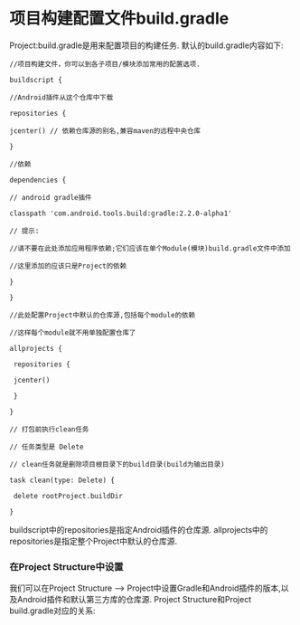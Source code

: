 # 项目构建配置文件build.gradle

Project:build.gradle是用来配置项目的构建任务.
默认的build.gradle内容如下:

```
//项目构建文件，你可以到各子项目/模块添加常用的配置选项.

buildscript {

//Android插件从这个仓库中下载

repositories {

jcenter() // 依赖仓库源的别名,兼容maven的远程中央仓库

}

//依赖

dependencies {

// android gradle插件

classpath 'com.android.tools.build:gradle:2.2.0-alpha1'

// 提示:

//请不要在此处添加应用程序依赖;它们应该在单个Module(模块)build.gradle文件中添加

//这里添加的应该只是Project的依赖

}

}

//此处配置Project中默认的仓库源,包括每个module的依赖

//这样每个module就不用单独配置仓库了

allprojects {

 repositories {

 jcenter()

 }

}

// 打包前执行clean任务

// 任务类型是 Delete

// clean任务就是删除项目根目录下的build目录(build为输出目录)

task clean(type: Delete) {

 delete rootProject.buildDir

}

```

buildscript中的repositories是指定Android插件的仓库源.
allprojects中的repositories是指定整个Project中默认的仓库源.
### 在Project Structure中设置
我们可以在Project Structure —> Project中设置Gradle和Android插件的版本,以及Android插件和默认第三方库的仓库源.
Project Structure和Project build.gradle对应的关系:
